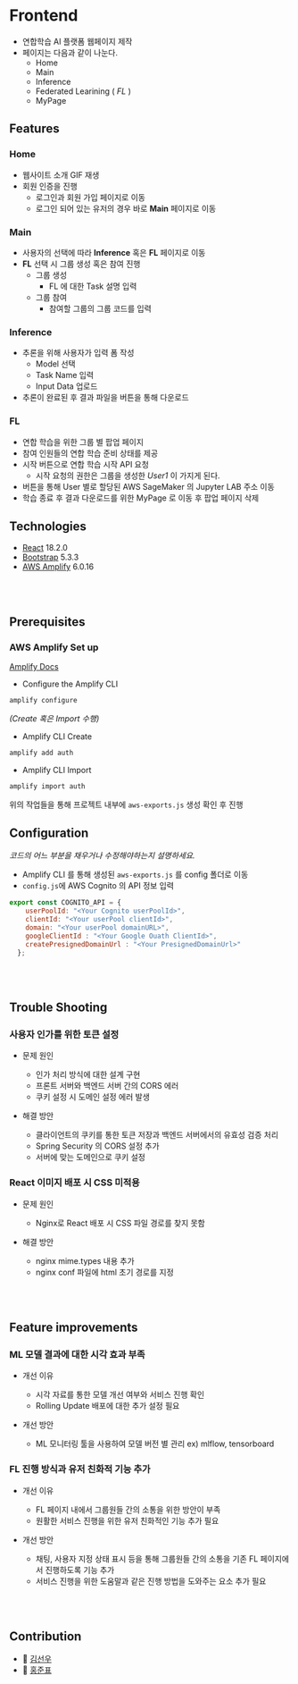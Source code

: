 # Frontend

- 연합학습 AI 플랫폼 웹페이지 제작
- 페이지는 다음과 같이 나눈다.
  - Home
  - Main
  - Inference
  - Federated Learining ( *FL* )
  - MyPage


## Features
### Home
- 웹사이트 소개 GIF 재생
- 회원 인증을 진행
  - 로그인과 회원 가입 페이지로 이동
  - 로그인 되어 있는 유저의 경우 바로 **Main** 페이지로 이동
  
### Main
- 사용자의 선택에 따라 **Inference** 혹은 **FL** 페이지로 이동
- **FL** 선택 시 그룹 생성 혹은 참여 진행
  - 그룹 생성
    - FL 에 대한 Task 설명 입력
  - 그룹 참여
    - 참여할 그룹의 그룹 코드를 입력

### Inference
- 추론을 위해 사용자가 입력 폼 작성
  - Model 선택
  - Task Name 입력
  - Input Data 업로드
- 추론이 완료된 후 결과 파일을 버튼을 통해 다운로드

### FL
- 연합 학습을 위한 그룹 별 팝업 페이지
- 참여 인원들의 연합 학습 준비 상태를 제공
- 시작 버튼으로 연합 학습 시작 API 요청
  - 시작 요청의 권한은 그룹을 생성한 *User1* 이 가지게 된다.
- 버튼을 통해 User 별로 할당된 AWS SageMaker 의 Jupyter LAB 주소 이동
- 학습 종료 후 결과 다운로드를 위한 MyPage 로 이동 후 팝업 페이지 삭제
 
## Technologies

- [React](https://react.dev/) 18.2.0
- [Bootstrap](https://getbootstrap.com/) 5.3.3
- [AWS Amplify](https://aws.amazon.com/ko/amplify/) 6.0.16

<br>
<br>

## Prerequisites

### AWS Amplify Set up
[Amplify Docs](https://docs.amplify.aws/react/)

- Configure the Amplify CLI
```bash
amplify configure
```

*(Create 혹은 Import 수행)*

- Amplify CLI Create
```bash
amplify add auth
```

- Amplify CLI Import
```bash
amplify import auth
```
  
위의 작업들을 통해 프로젝트 내부에 `aws-exports.js` 생성 확인 후 진행


## Configuration
*코드의 어느 부분을 채우거나 수정해야하는지 설명하세요.*
- Amplify CLI 를 통해 생성된 `aws-exports.js` 를 config 폴더로 이동 
- `config.js`에 AWS Cognito 의 API 정보 입력
```javascript
export const COGNITO_API = {
    userPoolId: "<Your Cognito userPoolId>",
    clientId: "<Your userPool clientId>",
    domain: "<Your userPool domainURL>",
    googleClientId : "<Your Google Ouath ClientId>",
    createPresignedDomainUrl : "<Your PresignedDomainUrl>"
  };
```

<br>
<br>

## Trouble Shooting 
### 사용자 인가를 위한 토큰 설정
- 문제 원인
  - 인가 처리 방식에 대한 설계 구현
  - 프론트 서버와 백엔드 서버 간의 CORS 에러
  - 쿠키 설정 시 도메인 설정 에러 발생

- 해결 방안
  - 클라이언트의 쿠키를 통한 토큰 저장과 백엔드 서버에서의 유효성 검증 처리
  - Spring Security 의 CORS 설정 추가
  - 서버에 맞는 도메인으로 쿠키 설정

### React 이미지 배포 시 CSS 미적용
- 문제 원인
  - Nginx로 React 배포 시 CSS 파일 경로를 찾지 못함


- 해결 방안
  - nginx mime.types 내용 추가
  - nginx conf 파일에 html 초기 경로를 지정


  
<br>
<br>

## Feature improvements
### ML 모델 결과에 대한 시각 효과 부족
- 개선 이유
  - 시각 자료를 통한 모델 개선 여부와 서비스 진행 확인
  - Rolling Update 배포에 대한 추가 설정 필요
  
- 개선 방안
  - ML 모니터링 툴을 사용하여 모델 버전 별 관리 ex) mlflow, tensorboard
  
### FL 진행 방식과 유저 친화적 기능 추가
- 개선 이유
  - FL 페이지 내에서 그룹원들 간의 소통을 위한 방안이 부족
  - 원활한 서비스 진행을 위한 유저 친화적인 기능 추가 필요 

- 개선 방안
  -  채팅, 사용자 지정 상태 표시 등을 통해 그룹원들 간의 소통을 기존 FL 페이지에서 진행하도록 기능 추가
  -  서비스 진행을 위한 도움말과 같은 진행 방법을 도와주는 요소 추가 필요

<br>
<br>


## Contribution
- 🫠 [김선우](https://github.com/sw801733)
- 🫢 [홍준표](https://github.com/hjp1016)
